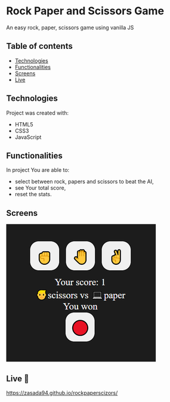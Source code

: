 # Rock Paper and Scissors Game
An easy rock, paper, scissors game using vanilla JS

## Table of contents
* [Technologies](#technologies)
* [Functionalities](#functionalities)
* [Screens](#screens)
* [Live](#live-star2)

## Technologies
Project was created with:
* HTML5
* CSS3
* JavaScript

## Functionalities
In project You are able to:
* select between rock, papers and scissors to beat the AI,
* see Your total score,
* reset the stats.

## Screens   

![Screenshot](./screenshots/1.png) 

## Live :star2:
https://zasada94.github.io/rockpaperscizors/
